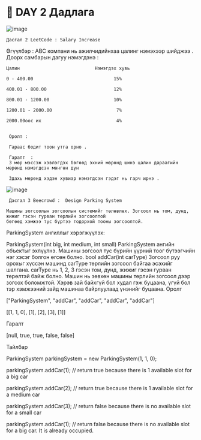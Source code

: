 # 📌 DAY 2 Дадлага
![image](https://github.com/user-attachments/assets/f3463bd8-ae3b-4059-8f07-4eaec18ae1f6)

    Дасгал 2 LeetCode : Salary Increase 
  Өгүүлбэр : ABC компани нь ажилчидийнхаа цалинг нэмэхээр шийджээ . Доорх самбарын дагуу нэмэгдэнэ :
  
    Цалин                            Нэмэгдэх хувь         
   
    0 - 400.00                              15%

    400.01 - 800.00                         12%

    800.01 - 1200.00                        10%

    1200.01 - 2000.00                        7%

    2000.00ooc их                            4%


     Оролт :

     Гараас бодит тоон утга орно .

     Гаралт  :
     3 мөр мэссэж хэвлэгдэх бөгөөд эхний мөрөнд шинэ цалин дараагийн мөрөнд нэмэгдсэн мөнгөн дүн 
     
     3дахь мөрөнд хэдэн хувиар нэмэгдсэн гэдэг нь гарч ирнэ .

![image](https://github.com/user-attachments/assets/ba6e1ecd-495e-4cdd-b9fa-0a8a8c89a9bb)


     Дасгал 3 Beecrowd :  Design Parking System 

    Машины зогсоолын зогсоолын системийг төлөвлөх. Зогсоол нь том, дунд, жижиг гэсэн гурван төрлийн зогсоолтой
    бөгөөд хэмжээ тус бүртээ тодорхой тооны зогсоолтой.

ParkingSystem ангиллыг хэрэгжүүлэх:

ParkingSystem(int big, int medium, int small) ParkingSystem ангийн объектыг эхлүүлнэ. Машины зогсоол тус бүрийн үүрний тоог бүтээгчийн нэг хэсэг болгон өгсөн болно.
bool addCar(int carType) Зогсоол руу орохыг хүссэн машинд carType төрлийн зогсоол байгаа эсэхийг шалгана. carType нь 1, 2, 3 гэсэн том, дунд, жижиг гэсэн гурван төрөлтэй байж болно. Машин нь зөвхөн машины төрлийн зогсоол дээр зогсох боломжтой. Хэрэв зай байхгүй бол худал гэж буцаана, үгүй ​​бол тэр хэмжээний зайд машинаа байрлуулаад үнэнийг буцаана.
Оролт



["ParkingSystem", "addCar", "addCar", "addCar", "addCar"]

[[1, 1, 0], [1], [2], [3], [1]]

Гаралт

[null, true, true, false, false]


Тайлбар

ParkingSystem parkingSystem = new ParkingSystem(1, 1, 0);

parkingSystem.addCar(1); // return true because there is 1 available slot for a big car

parkingSystem.addCar(2); // return true because there is 1 available slot for a medium car

parkingSystem.addCar(3); // return false because there is no available slot for a small car

parkingSystem.addCar(1); // return false because there is no available slot for a big car. It is already occupied.

